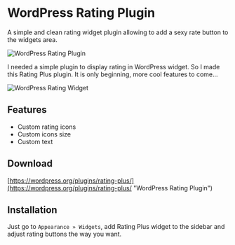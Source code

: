 # WordPress Rating Plugin
A simple and clean rating widget plugin allowing to add a sexy rate button to the widgets area.

![WordPress Rating Plugin](https://github.com/sombatos/WordPress-Rating-Plugin/raw/master/assets/img/icon-256x256.png "WordPress Rating Plugin")

I needed a simple plugin to display rating in WordPress widget. So I made this Rating Plus plugin. It is only beginning, more cool features to come...

![WordPress Rating Widget](https://github.com/sombatos/WordPress-Rating-Plugin/raw/master/assets/img/icons.png "WordPress Rating Widget")

## Features

* Custom rating icons
* Custom icons size
* Custom text

## Download

[https://wordpress.org/plugins/rating-plus/](https://wordpress.org/plugins/rating-plus/ "WordPress Rating Plugin")

## Installation

Just go to `Appearance » Widgets`, add Rating Plus widget to the sidebar and adjust rating buttons the way you want.